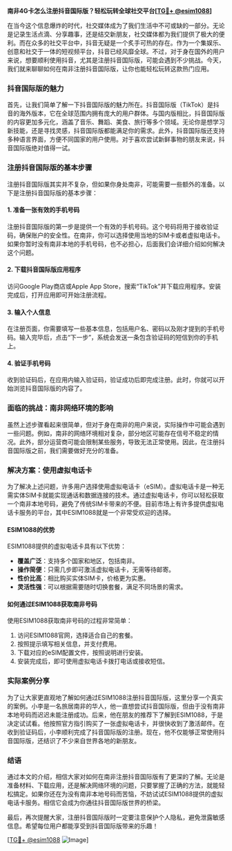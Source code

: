 **南非4G卡怎么注册抖音国际版？轻松玩转全球社交平台[[TG💪+ @esim1088](https://t.me/s/esim1088)]**

在当今这个信息爆炸的时代，社交媒体成为了我们生活中不可或缺的一部分。无论是记录生活点滴、分享趣事，还是结交新朋友，社交媒体都为我们提供了极大的便利。而在众多的社交平台中，抖音无疑是一个炙手可热的存在。作为一个集娱乐、创意和社交于一体的短视频平台，抖音已经风靡全球。不过，对于身在国外的用户来说，想要顺利使用抖音，尤其是注册抖音国际版，可能会遇到不少挑战。今天，我们就来聊聊如何在南非注册抖音国际版，让你也能轻松玩转这款热门应用。

### 抖音国际版的魅力

首先，让我们简单了解一下抖音国际版的魅力所在。抖音国际版（TikTok）是抖音的海外版本，它在全球范围内拥有庞大的用户群体。与国内版相比，抖音国际版的内容更加多元化，涵盖了音乐、舞蹈、美食、旅行等多个领域。无论你是想学习新技能，还是寻找灵感，抖音国际版都能满足你的需求。此外，抖音国际版还支持多种语言界面，方便不同国家的用户使用。对于喜欢尝试新鲜事物的朋友来说，抖音国际版绝对值得一试。

### 注册抖音国际版的基本步骤

注册抖音国际版其实并不复杂，但如果你身处南非，可能需要一些额外的准备。以下是注册抖音国际版的基本步骤：

#### 1. 准备一张有效的手机号码

注册抖音国际版的第一步是提供一个有效的手机号码。这个号码将用于接收验证码，确保账户的安全性。在南非，你可以选择使用当地的SIM卡或者虚拟电话卡。如果你暂时没有南非本地的手机号码，也不必担心，后面我们会详细介绍如何解决这个问题。

#### 2. 下载抖音国际版应用程序

访问Google Play商店或Apple App Store，搜索“TikTok”并下载应用程序。安装完成后，打开应用即可开始注册流程。

#### 3. 输入个人信息

在注册页面，你需要填写一些基本信息，包括用户名、密码以及刚才提到的手机号码。输入完毕后，点击“下一步”，系统会发送一条包含验证码的短信到你的手机上。

#### 4. 验证手机号码

收到验证码后，在应用内输入验证码，验证成功后即完成注册。此时，你就可以开始浏览抖音国际版的内容了。

### 面临的挑战：南非网络环境的影响

虽然上述步骤看起来很简单，但对于身在南非的用户来说，实际操作中可能会遇到一些问题。例如，南非的网络环境相对复杂，部分地区可能存在信号不稳定的情况。此外，部分运营商可能会限制某些服务，导致无法正常使用。因此，在注册抖音国际版之前，我们需要做好充分的准备。

### 解决方案：使用虚拟电话卡

为了解决上述问题，许多用户选择使用虚拟电话卡（eSIM）。虚拟电话卡是一种无需实体SIM卡就能实现通话和数据连接的技术。通过虚拟电话卡，你可以轻松获取一个南非本地号码，避免了传统SIM卡带来的不便。目前市场上有许多提供虚拟电话卡服务的平台，其中ESIM1088就是一个非常受欢迎的选择。

#### ESIM1088的优势

ESIM1088提供的虚拟电话卡具有以下优势：

- **覆盖广泛**：支持多个国家和地区，包括南非。
- **操作简便**：只需几步即可激活虚拟电话卡，无需等待邮寄。
- **性价比高**：相比购买实体SIM卡，价格更为实惠。
- **灵活性强**：可以根据需要随时切换套餐，满足不同场景的需求。

#### 如何通过ESIM1088获取南非号码

使用ESIM1088获取南非号码的过程非常简单：

1. 访问ESIM1088官网，选择适合自己的套餐。
2. 按照提示填写相关信息，并支付费用。
3. 下载对应的eSIM配置文件，按照说明进行安装。
4. 安装完成后，即可使用虚拟电话卡拨打电话或接收短信。

### 实际案例分享

为了让大家更直观地了解如何通过ESIM1088注册抖音国际版，这里分享一个真实的案例。小李是一名旅居南非的华人，他一直想尝试抖音国际版，但由于没有南非本地号码而迟迟未能注册成功。后来，他在朋友的推荐下了解到ESIM1088，于是决定试试看。他按照官方指引购买了一张虚拟电话卡，并很快收到了激活邮件。在收到验证码后，小李顺利完成了抖音国际版的注册。现在，他不仅能够正常使用抖音国际版，还结识了不少来自世界各地的新朋友。

### 结语

通过本文的介绍，相信大家对如何在南非注册抖音国际版有了更深的了解。无论是准备材料、下载应用，还是解决网络环境的问题，只要掌握了正确的方法，就能轻松搞定。如果你还在为没有南非本地号码而苦恼，不妨试试ESIM1088提供的虚拟电话卡服务。相信它会成为你通往抖音国际版世界的桥梁。

最后，再次提醒大家，注册抖音国际版时一定要注意保护个人隐私，避免泄露敏感信息。希望每位用户都能享受到抖音国际版带来的乐趣！

[[TG💪+ @esim1088](https://t.me/s/esim1088) ![Image](https://i.postimg.cc/4NQfJmqS/Snipaste-2025-05-13-00-14-12.png)]